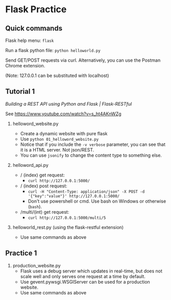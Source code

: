 # Flask Practice

## Quick commands

Flask help menu: `flask`

Run a flask python file: `python helloworld.py`

Send GET/POST requests via curl. Alternatively, you can use the Postman Chrome extension.

(Note: 127.0.0.1 can be substituted with localhost)

## Tutorial 1

*Building a REST API using Python and Flask | Flask-RESTful*

See https://www.youtube.com/watch?v=s_ht4AKnWZg

1. helloword_website.py
    * Create a dynamic website with pure flask
    * Use `python 01_helloword_website.py`
    * Notice that if you include the `-v verbose` parameter, you can see that it is a HTML server. Not json/REST.
    * You can use `jsonify` to change the content type to something else.

2. helloword_api.py
    * / (index) get request:
        * `curl http://127.0.0.1:5000/`
    * / (index) post request:
        * `curl -H "Content-Type: application/json" -X POST -d '{"key":"value"}' http://127.0.0.1:5000/`
        * Don't use powershell or cmd. Use bash on Windows or otherwise (`bash`).
    * /multi/(int) get request:
        * `curl http://127.0.0.1:5000/multi/5`

3. helloworld_rest.py (using the flask-restful extension)
    * Use same commands as above

## Practice 1

1. production_website.py
    * Flask uses a debug server which updates in real-time, but does not scale well and only serves one request at a time by default.
    * Use gevent.pywsgi.WSGIServer can be used for a production website.
    * Use same commands as above